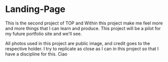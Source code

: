 # Landing-Page

This is the second project of TOP and Within this project make me feel more and 
more things that I can learn and produce. This project will be a pilot for my
future portfolio site and we'll see.

All photos used in this project are public image, and credit goes to the 
respective holder. I try to replicate as close as I can in this project so
that I have a discipline for this. Ciao 